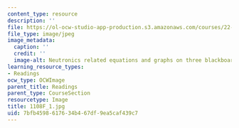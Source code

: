 ```yaml
---
content_type: resource
description: ''
file: https://ol-ocw-studio-app-production.s3.amazonaws.com/courses/22-01-introduction-to-nuclear-engineering-and-ionizing-radiation-fall-2016/7bfb4598617634b467df9ea5caf439c7_1108F_1.jpg
file_type: image/jpeg
image_metadata:
  caption: ''
  credit: ''
  image-alt: Neutronics related equations and graphs on three blackboards.
learning_resource_types:
- Readings
ocw_type: OCWImage
parent_title: Readings
parent_type: CourseSection
resourcetype: Image
title: 1108F_1.jpg
uid: 7bfb4598-6176-34b4-67df-9ea5caf439c7
---
```

